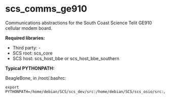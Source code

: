 # scs_comms_ge910
Communications abstractions for the South Coast Science Telit GE910 cellular modem board.

**Required libraries:** 

* Third party: -
* SCS root: scs_core
* SCS host: scs_host_bbe or scs_host_bbe_southern


**Typical PYTHONPATH:**

BeagleBone, in /root/.bashrc:

    export PYTHONPATH=/home/debian/SCS/scs_dev/src:/home/debian/SCS/scs_osio/src:/home/debian/SCS/scs_mfr/src:/home/debian/SCS/scs_psu/src:/home/debian/SCS/scs_comms_ge910/src:/home/debian/SCS/scs_dfe_eng/src:/home/debian/SCS/scs_host_bbe/src:/home/debian/SCS/scs_core/src:$PYTHONPATH
